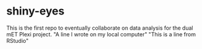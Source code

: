 # shiny-eyes
This is the first repo to eventually collaborate on data analysis for the dual mET Plexi project.
"A line I wrote on my local computer" 
"This is a line from RStudio"